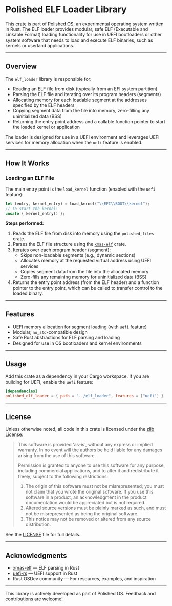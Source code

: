 # Polished ELF Loader Library

This crate is part of [Polished OS](../README.md), an experimental operating system written in Rust. The ELF loader provides modular, safe ELF (Executable and Linkable Format) loading functionality for use in UEFI bootloaders or other system software that needs to load and execute ELF binaries, such as kernels or userland applications.

______________________________________________________________________

## Overview

The `elf_loader` library is responsible for:

- Reading an ELF file from disk (typically from an EFI system partition)
- Parsing the ELF file and iterating over its program headers (segments)
- Allocating memory for each loadable segment at the addresses specified by the ELF headers
- Copying segment data from the file into memory, zero-filling any uninitialized data (BSS)
- Returning the entry point address and a callable function pointer to start the loaded kernel or application

The loader is designed for use in a UEFI environment and leverages UEFI services for memory allocation when the `uefi` feature is enabled.

______________________________________________________________________

## How It Works

### Loading an ELF File

The main entry point is the `load_kernel` function (enabled with the `uefi` feature):

```rust
let (entry, kernel_entry) = load_kernel("\\EFI\\BOOT\\kernel");
// To start the kernel:
unsafe { kernel_entry() };
```

**Steps performed:**

1. Reads the ELF file from disk into memory using the `polished_files` crate.
1. Parses the ELF file structure using the [`xmas-elf`](https://docs.rs/xmas-elf/) crate.
1. Iterates over each program header (segment):
   - Skips non-loadable segments (e.g., dynamic sections)
   - Allocates memory at the requested virtual address using UEFI services
   - Copies segment data from the file into the allocated memory
   - Zero-fills any remaining memory for uninitialized data (BSS)
1. Returns the entry point address (from the ELF header) and a function pointer to the entry point, which can be called to transfer control to the loaded binary.

______________________________________________________________________

## Features

- UEFI memory allocation for segment loading (with `uefi` feature)
- Modular, `no_std`-compatible design
- Safe Rust abstractions for ELF parsing and loading
- Designed for use in OS bootloaders and kernel environments

______________________________________________________________________

## Usage

Add this crate as a dependency in your Cargo workspace. If you are building for UEFI, enable the `uefi` feature:

```toml
[dependencies]
polished_elf_loader = { path = "../elf_loader", features = ["uefi"] }
```

______________________________________________________________________

## License

Unless otherwise noted, all code in this crate is licensed under the [zlib License](https://zlib.net/zlib_license.html):

> This software is provided 'as-is', without any express or implied warranty. In no event will the authors be held liable for any damages arising from the use of this software.
>
> Permission is granted to anyone to use this software for any purpose, including commercial applications, and to alter it and redistribute it freely, subject to the following restrictions:
>
> 1. The origin of this software must not be misrepresented; you must not claim that you wrote the original software. If you use this software in a product, an acknowledgment in the product documentation would be appreciated but is not required.
> 1. Altered source versions must be plainly marked as such, and must not be misrepresented as being the original software.
> 1. This notice may not be removed or altered from any source distribution.

See the [LICENSE](../LICENSE) file for full details.

______________________________________________________________________

## Acknowledgments

- [xmas-elf](https://github.com/philipc/xmas-elf) — ELF parsing in Rust
- [uefi-rs](https://github.com/rust-osdev/uefi-rs) — UEFI support in Rust
- Rust OSDev community — For resources, examples, and inspiration

______________________________________________________________________

This library is actively developed as part of Polished OS. Feedback and contributions are welcome!
